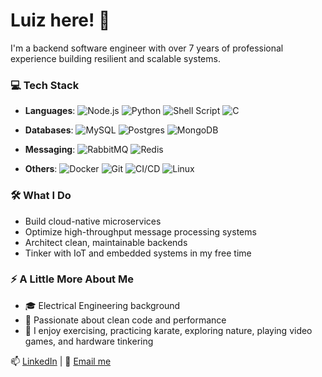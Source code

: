 # Luiz here! 👋 

I'm a backend software engineer with over 7 years of professional experience building resilient and scalable systems.

### 💻 Tech Stack
- **Languages**: 
  ![Node.js](https://img.shields.io/badge/Node.js-339933?style=for-the-badge&logo=nodedotjs&logoColor=white)
  ![Python](https://img.shields.io/badge/Python-3776AB?style=for-the-badge&logo=python&logoColor=white)
  ![Shell Script](https://img.shields.io/badge/Shell%20Script-89E051?style=for-the-badge&logo=gnu-bash&logoColor=white)
  ![C](https://img.shields.io/badge/C-A8B9CC?style=for-the-badge&logo=c&logoColor=white)

- **Databases**: 
  ![MySQL](https://img.shields.io/badge/MySQL-4479A1?style=for-the-badge&logo=mysql&logoColor=white)
  ![Postgres](https://img.shields.io/badge/PostgreSQL-336791?style=for-the-badge&logo=postgresql&logoColor=white)
  ![MongoDB](https://img.shields.io/badge/MongoDB-47A248?style=for-the-badge&logo=mongodb&logoColor=white)

- **Messaging**: 
  ![RabbitMQ](https://img.shields.io/badge/RabbitMQ-FF6600?style=for-the-badge&logo=rabbitmq&logoColor=white)
  ![Redis](https://img.shields.io/badge/Redis-DC382D?style=for-the-badge&logo=redis&logoColor=white)

- **Others**: 
  ![Docker](https://img.shields.io/badge/Docker-2496ED?style=for-the-badge&logo=docker&logoColor=white)
  ![Git](https://img.shields.io/badge/Git-F05032?style=for-the-badge&logo=git&logoColor=white)
  ![CI/CD](https://img.shields.io/badge/CI/CD-000000?style=for-the-badge&logo=circleci&logoColor=white)
  ![Linux](https://img.shields.io/badge/Linux-FCC624?style=for-the-badge&logo=linux&logoColor=black)

### 🛠️ What I Do
- Build cloud-native microservices
- Optimize high-throughput message processing systems
- Architect clean, maintainable backends
- Tinker with IoT and embedded systems in my free time

### ⚡ A Little More About Me
- 🎓 Electrical Engineering background
- 🧠 Passionate about clean code and performance
- 🏃 I enjoy exercising, practicing karate, exploring nature, playing video games, and hardware tinkering
  
📫 [LinkedIn](https://www.linkedin.com/in/luiz-campos-b483b1157/) | 📧 [Email me](mailto:campos.luizf@gmail.com)
